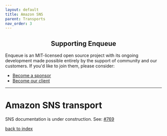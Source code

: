 ```yaml
---
layout: default
title: Amazon SNS
parent: Transports
nav_order: 3
---
```

<h2 align="center">Supporting Enqueue</h2>

Enqueue is an MIT-licensed open source project with its ongoing development made possible entirely by the support of community and our customers. If you'd like to join them, please consider:

- [Become a sponsor](https://www.patreon.com/makasim)
- [Become our client](http://forma-pro.com/)

---

# Amazon SNS transport

SNS documentation is under construction.
See: [#769](https://github.com/php-enqueue/enqueue-dev/issues/769)

[back to index](../index.md)
